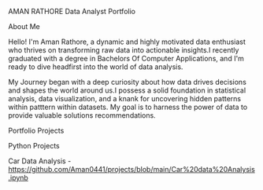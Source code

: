 AMAN RATHORE Data Analyst Portfolio

About Me

Hello! I'm Aman Rathore, a dynamic and highly motivated data enthusiast who thrives on transforming raw data into actionable insights.I recently graduated with a degree in Bachelors Of Computer Applications, and I'm ready to dive headfirst into the world of data analysis.

My Journey began with a deep curiosity about how data drives decisions and shapes the world around us.I possess a solid foundation in statistical analysis, data visualization, and a knank for uncovering hidden patterns within patttern within datasets. My goal is to harness the power of data to provide valuable solutions recommendations.

Portfolio Projects

Python Projects

Car Data Analysis - https://github.com/Aman0441/projects/blob/main/Car%20data%20Analysis.ipynb






